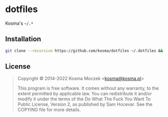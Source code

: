 # dotfiles

Kosma's `~/.*`

## Installation

```bash
git clone --recursive https://github.com/kosma/dotfiles ~/.dotfiles && cd ~/.dotfiles && ./symlink.sh
```

## License

> Copyright © 2014-2022 Kosma Moczek \<kosma@kosma.pl\>
> 
> This program is free software. It comes without any warranty, to the extent
> permitted by applicable law. You can redistribute it and/or modify it under
> the terms of the Do What The Fuck You Want To Public License, Version 2, as
> published by Sam Hocevar. See the COPYING file for more details.
